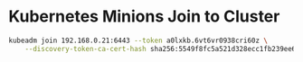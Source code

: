 # Kubernetes Minions Join to Cluster
```bash
kubeadm join 192.168.0.21:6443 --token a0lxkb.6vt6vr0938cri60z \
    --discovery-token-ca-cert-hash sha256:5549f8fc5a521d328ecc1fb239ee60e47e03da7eedab460f942cdf25337b2d1b
```